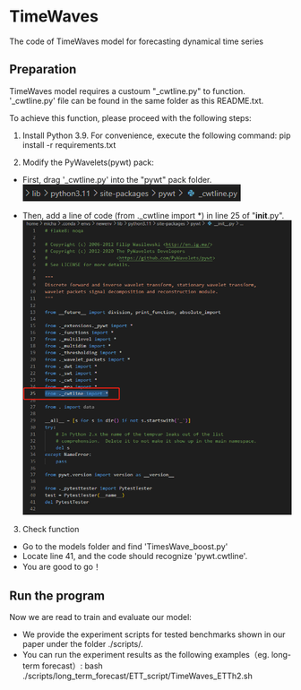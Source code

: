 # TimeWaves
The code of TimeWaves model for forecasting dynamical time series

## Preparation
TimeWaves model requires a custoum "_cwtline.py" to function.
'_cwtline.py' file can be found in the same folder as this README.txt.

To achieve this function, please proceed with the following steps:

1. Install Python 3.9. For convenience, execute the following command:
pip install -r requirements.txt

2. Modify the PyWavelets(pywt) pack:
- First, drag '_cwtline.py' into the "pywt" pack folder.
![alt text](image.png)

- Then, add a line of code (from ._cwtline import *) in line 25 of "__init__.py".
![alt text](image-1.png)

3. Check function
- Go to the models folder and find 'TimesWave_boost.py'
- Locate line 41, and the code should recognize 'pywt.cwtline'.
- You are good to go！

## Run the program
Now we are read to train and evaluate our model:
- We provide the experiment scripts for tested benchmarks shown in our paper under the folder ./scripts/.
- You can run the experiment results as the following examples（eg. long-term forecast）:
bash ./scripts/long_term_forecast/ETT_script/TimeWaves_ETTh2.sh
